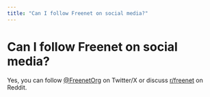 ```yaml
---
title: "Can I follow Freenet on social media?"
---
```


# Can I follow Freenet on social media?

Yes, you can follow [\@FreenetOrg](https://twitter.com/freenetorg) on
Twitter/X or discuss [r/freenet](https://www.reddit.com/r/Freenet/) on
Reddit.
